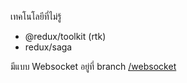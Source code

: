 เทคโนโลยีที่ไม่รู้
   - @redux/toolkit (rtk)
   - redux/saga 

มีแบบ Websocket อยู่ที่ branch [/websocket](https://github.com/panudetjt/react-saga-with-satang-api/tree/websocket)
